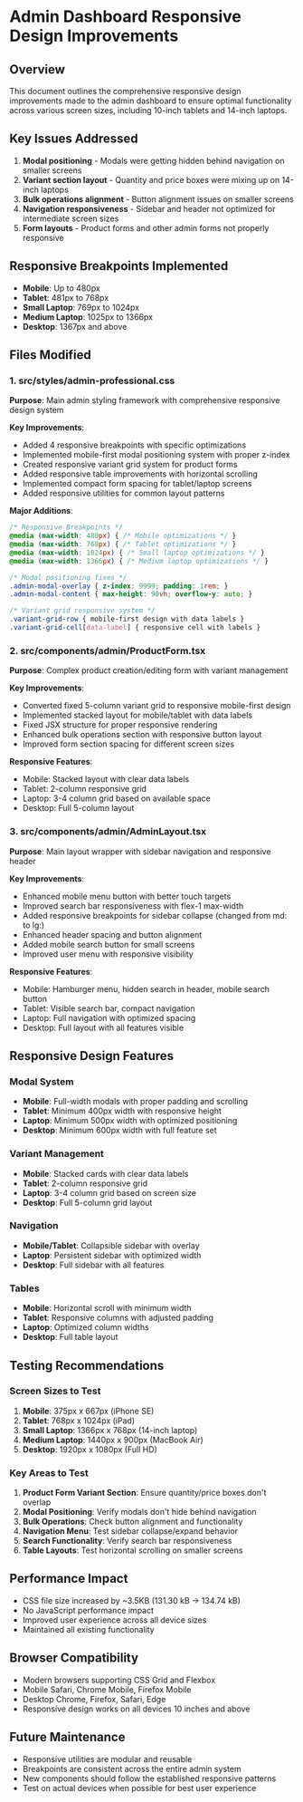 # Admin Dashboard Responsive Design Improvements

## Overview
This document outlines the comprehensive responsive design improvements made to the admin dashboard to ensure optimal functionality across various screen sizes, including 10-inch tablets and 14-inch laptops.

## Key Issues Addressed
1. **Modal positioning** - Modals were getting hidden behind navigation on smaller screens
2. **Variant section layout** - Quantity and price boxes were mixing up on 14-inch laptops
3. **Bulk operations alignment** - Button alignment issues on smaller screens
4. **Navigation responsiveness** - Sidebar and header not optimized for intermediate screen sizes
5. **Form layouts** - Product forms and other admin forms not properly responsive

## Responsive Breakpoints Implemented
- **Mobile**: Up to 480px
- **Tablet**: 481px to 768px
- **Small Laptop**: 769px to 1024px
- **Medium Laptop**: 1025px to 1366px
- **Desktop**: 1367px and above

## Files Modified

### 1. src/styles/admin-professional.css
**Purpose**: Main admin styling framework with comprehensive responsive design system

**Key Improvements**:
- Added 4 responsive breakpoints with specific optimizations
- Implemented mobile-first modal positioning system with proper z-index
- Created responsive variant grid system for product forms
- Added responsive table improvements with horizontal scrolling
- Implemented compact form spacing for tablet/laptop screens
- Added responsive utilities for common layout patterns

**Major Additions**:
```css
/* Responsive Breakpoints */
@media (max-width: 480px) { /* Mobile optimizations */ }
@media (max-width: 768px) { /* Tablet optimizations */ }
@media (max-width: 1024px) { /* Small laptop optimizations */ }
@media (max-width: 1366px) { /* Medium laptop optimizations */ }

/* Modal positioning fixes */
.admin-modal-overlay { z-index: 9999; padding: 1rem; }
.admin-modal-content { max-height: 90vh; overflow-y: auto; }

/* Variant grid responsive system */
.variant-grid-row { mobile-first design with data labels }
.variant-grid-cell[data-label] { responsive cell with labels }
```

### 2. src/components/admin/ProductForm.tsx
**Purpose**: Complex product creation/editing form with variant management

**Key Improvements**:
- Converted fixed 5-column variant grid to responsive mobile-first design
- Implemented stacked layout for mobile/tablet with data labels
- Fixed JSX structure for proper responsive rendering
- Enhanced bulk operations section with responsive button layout
- Improved form section spacing for different screen sizes

**Responsive Features**:
- Mobile: Stacked layout with clear data labels
- Tablet: 2-column responsive grid
- Laptop: 3-4 column grid based on available space
- Desktop: Full 5-column layout

### 3. src/components/admin/AdminLayout.tsx
**Purpose**: Main layout wrapper with sidebar navigation and responsive header

**Key Improvements**:
- Enhanced mobile menu button with better touch targets
- Improved search bar responsiveness with flex-1 max-width
- Added responsive breakpoints for sidebar collapse (changed from md: to lg:)
- Enhanced header spacing and button alignment
- Added mobile search button for small screens
- Improved user menu with responsive visibility

**Responsive Features**:
- Mobile: Hamburger menu, hidden search in header, mobile search button
- Tablet: Visible search bar, compact navigation
- Laptop: Full navigation with optimized spacing
- Desktop: Full layout with all features visible

## Responsive Design Features

### Modal System
- **Mobile**: Full-width modals with proper padding and scrolling
- **Tablet**: Minimum 400px width with responsive height
- **Laptop**: Minimum 500px width with optimized positioning
- **Desktop**: Minimum 600px width with full feature set

### Variant Management
- **Mobile**: Stacked cards with clear data labels
- **Tablet**: 2-column responsive grid
- **Laptop**: 3-4 column grid based on screen size
- **Desktop**: Full 5-column grid layout

### Navigation
- **Mobile/Tablet**: Collapsible sidebar with overlay
- **Laptop**: Persistent sidebar with optimized width
- **Desktop**: Full sidebar with all features

### Tables
- **Mobile**: Horizontal scroll with minimum width
- **Tablet**: Responsive columns with adjusted padding
- **Laptop**: Optimized column widths
- **Desktop**: Full table layout

## Testing Recommendations

### Screen Sizes to Test
1. **Mobile**: 375px x 667px (iPhone SE)
2. **Tablet**: 768px x 1024px (iPad)
3. **Small Laptop**: 1366px x 768px (14-inch laptop)
4. **Medium Laptop**: 1440px x 900px (MacBook Air)
5. **Desktop**: 1920px x 1080px (Full HD)

### Key Areas to Test
1. **Product Form Variant Section**: Ensure quantity/price boxes don't overlap
2. **Modal Positioning**: Verify modals don't hide behind navigation
3. **Bulk Operations**: Check button alignment and functionality
4. **Navigation Menu**: Test sidebar collapse/expand behavior
5. **Search Functionality**: Verify search bar responsiveness
6. **Table Layouts**: Test horizontal scrolling on smaller screens

## Performance Impact
- CSS file size increased by ~3.5KB (131.30 kB → 134.74 kB)
- No JavaScript performance impact
- Improved user experience across all device sizes
- Maintained all existing functionality

## Browser Compatibility
- Modern browsers supporting CSS Grid and Flexbox
- Mobile Safari, Chrome Mobile, Firefox Mobile
- Desktop Chrome, Firefox, Safari, Edge
- Responsive design works on all devices 10 inches and above

## Future Maintenance
- Responsive utilities are modular and reusable
- Breakpoints are consistent across the entire admin system
- New components should follow the established responsive patterns
- Test on actual devices when possible for best user experience
